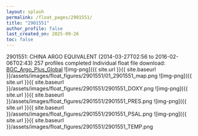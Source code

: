 ```yaml
---
layout: splash
permalink: /float_pages/2901551/
title: "2901551"
author_profile: false
last_created_on: 2025-09-26
toc: false
---
```

 
2901551: CHINA ARGO EQUIVALENT (2014-03-27T02:56 to 2016-02-06T02:43)
257 profiles completed
Individual float file download: [BGC_Argo_Plus_Global](https://ftp.soest.hawaii.edu/bgc_argo_plus/Individual_Floats/outliers_removed/2901551_Sprof_processed.nc)
![img-png]({{ site.url }}{{ site.baseurl }}/assets/images/float_figures/2901551/01_2901551_map.png
![img-png]({{ site.url }}{{ site.baseurl }}/assets/images/float_figures/2901551/2901551_DOXY.png
![img-png]({{ site.url }}{{ site.baseurl }}/assets/images/float_figures/2901551/2901551_PRES.png
![img-png]({{ site.url }}{{ site.baseurl }}/assets/images/float_figures/2901551/2901551_PSAL.png
![img-png]({{ site.url }}{{ site.baseurl }}/assets/images/float_figures/2901551/2901551_TEMP.png
